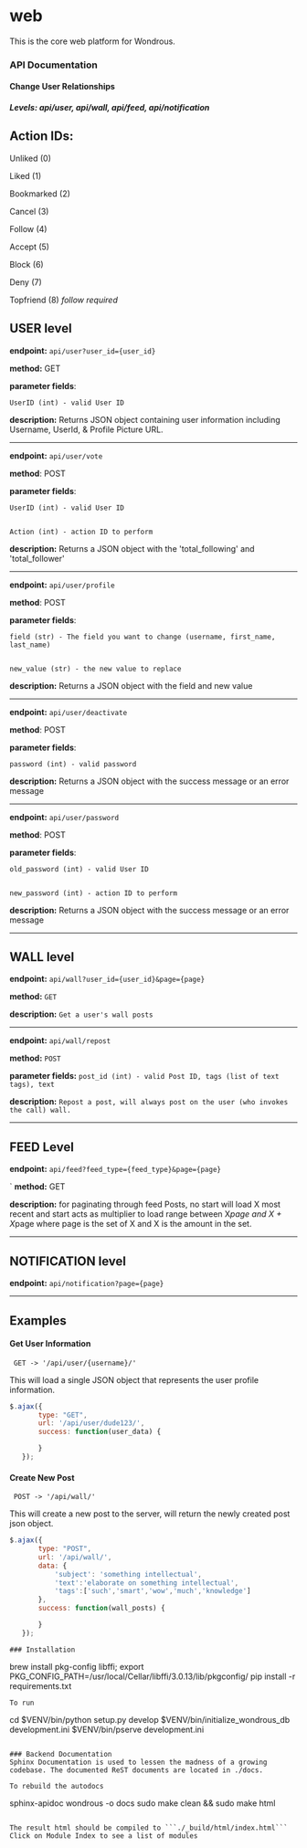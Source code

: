 # web
This is the core web platform for Wondrous.

### API Documentation

#### Change User Relationships

##### Levels: api/user, api/wall, api/feed, api/notification

## Action IDs:
Unliked (0)


Liked (1)


Bookmarked (2)


Cancel (3)


Follow (4)


Accept (5)


Block (6)


Deny (7)


Topfriend (8) *follow required*


## USER level

**endpoint:** `api/user?user_id={user_id}`


**method:** GET


**parameter fields**:


    UserID (int) - valid User ID

**description:** Returns JSON object containing user information including Username, UserId, & Profile Picture URL.

------------------------------

**endpoint:** `api/user/vote`


**method**: POST


**parameter fields**:


    UserID (int) - valid User ID


    Action (int) - action ID to perform


**description:** Returns a JSON object with the 'total_following' and 'total_follower'

------------------------------

**endpoint:** `api/user/profile`


**method**: POST


**parameter fields**:


    field (str) - The field you want to change (username, first_name, last_name)


    new_value (str) - the new value to replace


**description:** Returns a JSON object with the field and new value

------------------------------

**endpoint:** `api/user/deactivate`


**method**: POST


**parameter fields**:


    password (int) - valid password


**description:** Returns a JSON object with the success message or an error message

------------------------------

**endpoint:** `api/user/password`


**method**: POST


**parameter fields**:


    old_password (int) - valid User ID


    new_password (int) - action ID to perform


**description:** Returns a JSON object with the success message or an error message

------------------------------

## WALL level

**endpoint:** `api/wall?user_id={user_id}&page={page}`

**method:** `GET`

**description:** `Get a user's wall posts`

------------------------------

**endpoint:** `api/wall/repost`

**method:** `POST`

**parameter fields:** `post_id (int) - valid Post ID, tags (list of text tags), text`

**description:** `Repost a post, will always post on the user (who invokes the call) wall.`

------------------------------

## FEED Level

**endpoint:** `api/feed?feed_type={feed_type}&page={page}`

`
**method:** GET


**description:** for paginating through feed Posts, no start will load X most recent and start acts as multiplier to load range between X*page and X + X*page where page is the set of X and X is the amount in the set.

------------------------------
## NOTIFICATION level

**endpoint:** `api/notification?page={page}`

------------------------------
## Examples

#### Get User Information

```
 GET -> '/api/user/{username}/'
```
This will load a single JSON object that represents the user profile information.

```javascript
$.ajax({
       type: "GET",
       url: '/api/user/dude123/',
       success: function(user_data) {

       }
   });

```

#### Create New Post
```
 POST -> '/api/wall/'
 ```

 This will create a new post to the server, will return the newly created post json object.
```javascript
$.ajax({
       type: "POST",
       url: '/api/wall/',
       data: {
           'subject': 'something intellectual',
           'text':'elaborate on something intellectual',
           'tags':['such','smart','wow','much','knowledge']
       },
       success: function(wall_posts) {

       }
   });
```

```
### Installation
```
brew install pkg-config libffi;
export PKG_CONFIG_PATH=/usr/local/Cellar/libffi/3.0.13/lib/pkgconfig/
pip install -r requirements.txt
```
To run
```
cd <directory containing this file>
$VENV/bin/python setup.py develop
$VENV/bin/initialize_wondrous_db development.ini
$VENV/bin/pserve development.ini
```

### Backend Documentation
Sphinx Documentation is used to lessen the madness of a growing codebase. The documented ReST documents are located in ./docs.

To rebuild the autodocs
```
sphinx-apidoc wondrous -o docs
sudo make clean && sudo make html
```

The result html should be compiled to ```./_build/html/index.html```
Click on Module Index to see a list of modules

